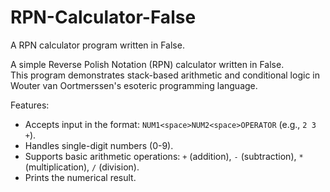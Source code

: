 # RPN-Calculator-False
A RPN calculator program written in False.  
  
A simple Reverse Polish Notation (RPN) calculator written in False.  
This program demonstrates stack-based arithmetic and conditional logic in Wouter van Oortmerssen's esoteric programming language.  
  
Features:  
- Accepts input in the format: `NUM1<space>NUM2<space>OPERATOR` (e.g., `2 3 +`).  
- Handles single-digit numbers (0-9).  
- Supports basic arithmetic operations: `+` (addition), `-` (subtraction), `*` (multiplication), `/` (division).  
- Prints the numerical result.
